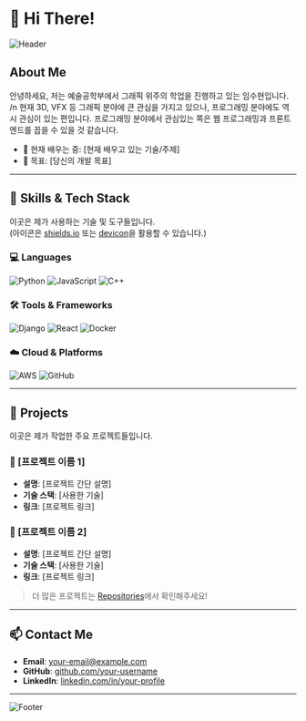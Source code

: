 # 👋 Hi There!

![Header](https://cdn.discordapp.com/attachments/1043565419136569394/1309499352678400060/pexels-pixabay-210227.jpg?ex=6741cdcf&is=67407c4f&hm=e760dd603b8ac7d5de3e53973b3e3a6e79cfbb83b6042d2177290dc1f9ce08a0&)

## About Me
안녕하세요, 저는 예술공학부에서 그래픽 위주의 학업을 진행하고 있는 임수현입니다. /n
현재 3D, VFX 등 그래픽 분야에 큰 관심을 가지고 있으나, 프로그래밍 분야에도 역시 관심이 있는 편입니다.
프로그래밍 분야에서 관심있는 쪽은 웹 프로그래밍과 프론트 엔드를 꼽을 수 있을 것 같습니다.

- 🌱 현재 배우는 중: [현재 배우고 있는 기술/주제]
- 🎯 목표: [당신의 개발 목표]

---

## 🚀 Skills & Tech Stack
이곳은 제가 사용하는 기술 및 도구들입니다.  
(아이콘은 [shields.io](https://shields.io/) 또는 [devicon](https://devicon.dev/)을 활용할 수 있습니다.)

### 💻 Languages
![Python](https://img.shields.io/badge/Python-3776AB?style=for-the-badge&logo=python&logoColor=white)
![JavaScript](https://img.shields.io/badge/JavaScript-F7DF1E?style=for-the-badge&logo=javascript&logoColor=black)
![C++](https://img.shields.io/badge/C++-00599C?style=for-the-badge&logo=cplusplus&logoColor=white)

### 🛠 Tools & Frameworks
![Django](https://img.shields.io/badge/Django-092E20?style=for-the-badge&logo=django&logoColor=white)
![React](https://img.shields.io/badge/React-61DAFB?style=for-the-badge&logo=react&logoColor=black)
![Docker](https://img.shields.io/badge/Docker-2496ED?style=for-the-badge&logo=docker&logoColor=white)

### ☁️ Cloud & Platforms
![AWS](https://img.shields.io/badge/AWS-232F3E?style=for-the-badge&logo=amazon-aws&logoColor=white)
![GitHub](https://img.shields.io/badge/GitHub-181717?style=for-the-badge&logo=github&logoColor=white)

---

## 🌟 Projects
이곳은 제가 작업한 주요 프로젝트들입니다.

### 📌 [프로젝트 이름 1]
- **설명**: [프로젝트 간단 설명]
- **기술 스택**: [사용한 기술]
- **링크**: [프로젝트 링크]

### 📌 [프로젝트 이름 2]
- **설명**: [프로젝트 간단 설명]
- **기술 스택**: [사용한 기술]
- **링크**: [프로젝트 링크]

> 더 많은 프로젝트는 [Repositories](https://github.com/your-username?tab=repositories)에서 확인해주세요!

---

## 📫 Contact Me
- **Email**: [your-email@example.com](mailto:your-email@example.com)
- **GitHub**: [github.com/your-username](https://github.com/your-username)
- **LinkedIn**: [linkedin.com/in/your-profile](https://linkedin.com/in/your-profile)

---

![Footer](https://cdn.discordapp.com/attachments/1043565419136569394/1309500553180741682/pexels-jonathanborba-5808756.jpg?ex=6741ceed&is=67407d6d&hm=ba08898210d25e0490caa0edda8d39880ee53c8585faf87ed219a29349b68cc3&)

